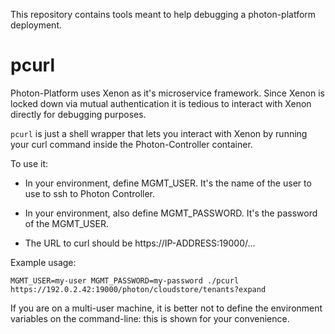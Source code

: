 This repository contains tools meant to help debugging a photon-platform deployment.


# pcurl
Photon-Platform uses Xenon as it's microservice framework.
Since Xenon is locked down via mutual authentication it is tedious to interact with Xenon directly for debugging purposes.

`pcurl` is just a shell wrapper that lets you interact with Xenon by running your curl command inside the Photon-Controller container.

To use it:
* In your environment, define MGMT_USER. It's the name of the user to
use to ssh to Photon Controller.

* In your environment, also define MGMT_PASSWORD. It's the password of
the MGMT_USER.

* The URL to curl should be https://IP-ADDRESS:19000/...

Example usage:
```
MGMT_USER=my-user MGMT_PASSWORD=my-password ./pcurl https://192.0.2.42:19000/photon/cloudstore/tenants?expand
```

If you are on a multi-user machine, it is better not to define the
environment variables on the command-line: this is shown for your
convenience.

